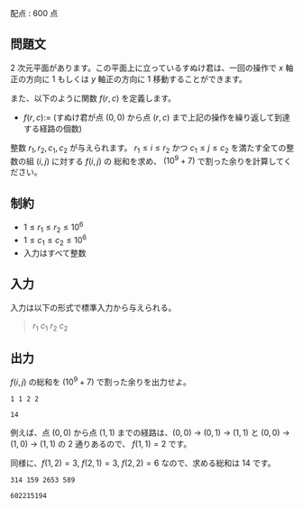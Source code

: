 配点 : $600$ 点

## 問題文

$2$ 次元平面があります。この平面上に立っているすぬけ君は、一回の操作で $x$ 軸正の方向に $1$ もしくは $y$ 軸正の方向に $1$
移動することができます。

また、以下のように関数 $f(r,c)$ を定義します。

- $f(r,c) :=$ (すぬけ君が点 $(0,0)$ から点 $(r,c)$ まで上記の操作を繰り返して到達する経路の個数)

整数 $r_1, r_2, c_1, c_2$ が与えられます。
$r_1 \leq i \leq r_2$ かつ $c_1 \leq j \leq c_2$ を満たす全ての整数の組 $(i,j)$ に対する $f(i,j)$ の
総和を求め、 $(10^9+7)$ で割った余りを計算してください。

## 制約

- $1 \leq r_1 \leq r_2 \leq 10^6$
- $1 \leq c_1 \leq c_2 \leq 10^6$
- 入力はすべて整数

## 入力

入力は以下の形式で標準入力から与えられる。

> $r_1$ $c_1$ $r_2$ $c_2$

## 出力

$f(i,j)$ の総和を $(10^9+7)$ で割った余りを出力せよ。

```input1
1 1 2 2
```

```output1
14
```

例えば、点 $(0,0)$ から点 $(1,1)$ までの経路は、$(0,0)$ → $(0,1)$ → $(1,1)$ と
$(0,0)$ → $(1,0)$ → $(1,1)$ の $2$ 通りあるので、 $f(1,1)=2$ です。

同様に、$f(1,2)=3$, $f(2,1)=3$, $f(2,2)=6$ なので、求める総和は $14$ です。

```input2
314 159 2653 589
```

```output2
602215194
```